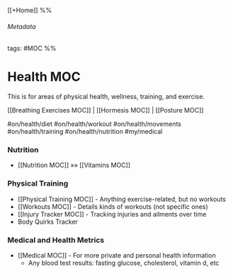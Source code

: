 [[+Home]]
%% 
###### Metadata
tags: #MOC 
%% 
# Health MOC
This is for areas of physical health, wellness, training, and exercise.

[[Breathing Exercises MOC]] | [[Hormesis MOC]] | [[Posture MOC]]

#on/health/diet
#on/health/workout
#on/health/movements
#on/health/training
#on/health/nutrition
#my/medical

### Nutrition
* [[Nutrition MOC]] »» [[Vitamins MOC]]

### Physical Training
- [[Physical Training MOC]] - Anything exercise-related, but no workouts 
- [[Workouts MOC]] - Details kinds of workouts (not specific ones)
- [[Injury Tracker MOC]] - Tracking injuries and ailments over time
- Body Quirks Tracker

### Medical and Health Metrics
- [[Medical MOC]] - For more private and personal health information
	- Any blood test results: fasting glucose, cholesterol, vitamin d, etc